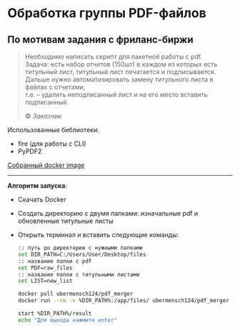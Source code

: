 # Обработка группы PDF-файлов

## По мотивам задания с фриланс-биржи

> Необходимо написать скрипт для пакетной работы с pdf.\
> Задача: есть набор отчетов (150шт) в каждом из которых есть титульный лист, титульный лист печатается и подписывается.\
> Дальше нужно автоматизировать замену титульного листа в файлах с отчетами,\
> т.е. – удалить неподписанный лист и на его место вставить подписанный.
>
> © *Заказчик*

Использованные библиотеки:

- fire (для работы с CLI)
- PyPDF2

[Собранный docker image](<https://hub.docker.com/r/ubermensch124/pdf_merger/tags>)

---

**Алгоритм запуска**:

- Скачать Docker
- Создать директорию с двумя папками: изначальные pdf и обновленные титульные листы
- Открыть терминал и вставить следующие команды:

    ```bash
    :: путь до директории с нужными папками
    set DIR_PATH=C:/Users/User/Desktop/files
    :: название папки с pdf
    set PDF=raw_files
    :: название папки с титульными листами
    set LIST=new_list
    
    docker pull ubermensch124/pdf_merger
    docker run --rm -v %DIR_PATH%:/app/files/ ubermensch124/pdf_merger %PDF% %LIST%

    start %DIR_PATH%/result
    echo "Для выхода нажмите enter"
    ```
